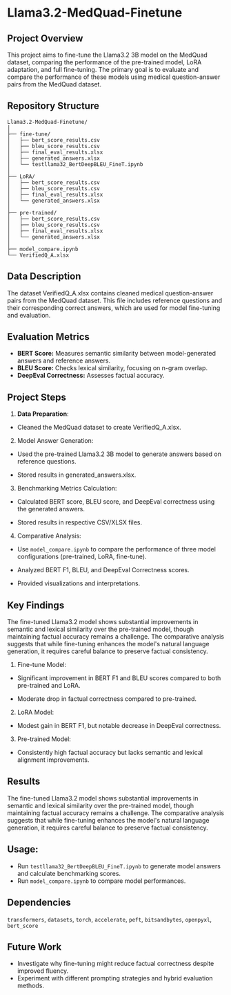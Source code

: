 # Llama3.2-MedQuad-Finetune

## Project Overview
This project aims to fine-tune the Llama3.2 3B model on the MedQuad dataset, comparing the performance of the pre-trained model, LoRA adaptation, and full fine-tuning. The primary goal is to evaluate and compare the performance of these models using medical question-answer pairs from the MedQuad dataset.

## Repository Structure
```
Llama3.2-MedQuad-Finetune/
│
├── fine-tune/
│   ├── bert_score_results.csv
│   ├── bleu_score_results.csv
│   ├── final_eval_results.xlsx
│   ├── generated_answers.xlsx
│   └── testllama32_BertDeepBLEU_FineT.ipynb
│
├── LoRA/
│   ├── bert_score_results.csv
│   ├── bleu_score_results.csv
│   ├── final_eval_results.xlsx
│   └── generated_answers.xlsx
│
├── pre-trained/
│   ├── bert_score_results.csv
│   ├── bleu_score_results.csv
│   ├── final_eval_results.xlsx
│   └── generated_answers.xlsx
│
├── model_compare.ipynb
└── VerifiedQ_A.xlsx
```

## Data Description
The dataset VerifiedQ_A.xlsx contains cleaned medical question-answer pairs from the MedQuad dataset. This file includes reference questions and their corresponding correct answers, which are used for model fine-tuning and evaluation.

## Evaluation Metrics
- **BERT Score:** Measures semantic similarity between model-generated answers and reference answers.
- **BLEU Score:** Checks lexical similarity, focusing on n-gram overlap.
- **DeepEval Correctness:** Assesses factual accuracy.

## Project Steps

1. **Data Preparation**:

  - Cleaned the MedQuad dataset to create VerifiedQ_A.xlsx.



2. Model Answer Generation:

  - Used the pre-trained Llama3.2 3B model to generate answers based on reference questions.

  - Stored results in generated_answers.xlsx.



3. Benchmarking Metrics Calculation:

- Calculated BERT score, BLEU score, and DeepEval correctness using the generated answers.

- Stored results in respective CSV/XLSX files.



4. Comparative Analysis:

  - Use `model_compare.ipynb` to compare the performance of three model configurations (pre-trained, LoRA, fine-tune).

  - Analyzed BERT F1, BLEU, and DeepEval Correctness scores.

  - Provided visualizations and interpretations.



## Key Findings
The fine-tuned Llama3.2 model shows substantial improvements in semantic and lexical similarity over the pre-trained model, though maintaining factual accuracy remains a challenge. The comparative analysis suggests that while fine-tuning enhances the model's natural language generation, it requires careful balance to preserve factual consistency.

1. Fine-tune Model:

  - Significant improvement in BERT F1 and BLEU scores compared to both pre-trained and LoRA.

  - Moderate drop in factual correctness compared to pre-trained.



2. LoRA Model:

  - Modest gain in BERT F1, but notable decrease in DeepEval correctness.



3. Pre-trained Model:

  - Consistently high factual accuracy but lacks semantic and lexical alignment improvements.

## Results
The fine-tuned Llama3.2 model shows substantial improvements in semantic and lexical similarity over the pre-trained model, though maintaining factual accuracy remains a challenge. The comparative analysis suggests that while fine-tuning enhances the model's natural language generation, it requires careful balance to preserve factual consistency.

## Usage:
- Run `testllama32_BertDeepBLEU_FineT.ipynb` to generate model answers and calculate benchmarking scores.
- Run `model_compare.ipynb` to compare model performances.

## Dependencies
`transformers`, `datasets`, `torch`, `accelerate`, `peft`, `bitsandbytes`, `openpyxl`, `bert_score`

## Future Work
- Investigate why fine-tuning might reduce factual correctness despite improved fluency.
- Experiment with different prompting strategies and hybrid evaluation methods.




